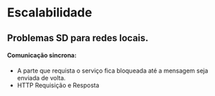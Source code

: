 
# Escalabilidade
## Problemas SD para redes locais. 
#### Comunicação sincrona: 
  - A parte que requista o serviço fica bloqueada até a mensagem seja enviada de volta.
  - HTTP Requisição e Resposta
    
